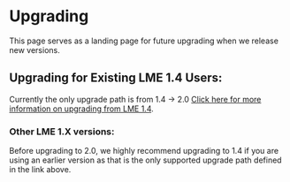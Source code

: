 # Upgrading 
This page serves as a landing page for future upgrading when we release new versions. 

## Upgrading for Existing LME 1.4 Users:
Currently the only upgrade path is from 1.4 -> 2.0 [Click here for more information on upgrading from LME 1.4](/scripts/upgrade/README.md).

### Other LME 1.X versions:
Before upgrading to 2.0, we highly recommend upgrading to 1.4 if you are using an earlier version as that is the only supported upgrade path defined in the link above. 



